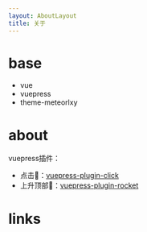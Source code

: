 ```yaml
---
layout: AboutLayout
title: 关于
---
```


# base
- vue
- vuepress
- theme-meteorlxy

# about
vuepress插件：
- 点击💖：[vuepress-plugin-click](https://github.com/lvqq/vuepress-plugin-click)
- 上升顶部🚀：[vuepress-plugin-rocket](https://github.com/lvqq/vuepress-plugin-rocket)

# links
